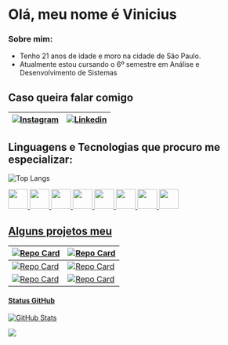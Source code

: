 
# Olá, meu nome é Vinicius
### Sobre mim: 

 - Tenho 21 anos de idade e moro na cidade de São Paulo. 
 - Atualmente estou cursando o 6º semestre em Análise e Desenvolvimento de Sistemas
## Caso queira falar comigo

|[![Instagram](https://img.shields.io/badge/Instagram-000?style=for-the-badge&logo=instagram)](https://www.instagram.com/vin_niciuz/)|[![Linkedin](https://img.shields.io/badge/LinkedIn-000?style=for-the-badge&logo=linkedin&logoColor=0E76A8)](https://www.linkedin.com/in/vinicius-barbosa-396239149/)
|-|-|

## Linguagens e Tecnologias que procuro me especializar:
![Top Langs](https://github-readme-stats-git-masterrstaa-rickstaa.vercel.app/api/top-langs/?username=Yilumit&bg_color=000&border_color=30A3DC&title_color=E94D5F&text_color=FFF) 
<p align="left">
  <a href="https://github.com/Yilumit/CorredorThread"><img height="40" src="https://cdn.jsdelivr.net/gh/devicons/devicon/icons/java/java-original.svg">
  <a href="https://github.com/Yilumit/bot-esports-exemplo"> <img height="40" src="https://cdn.jsdelivr.net/gh/devicons/devicon/icons/python/python-original.svg">
  <a href="https://github.com/Yilumit/Analise_de_Sentimento"><img height="40" src="https://cdn.jsdelivr.net/gh/devicons/devicon/icons/azure/azure-original.svg">
  <a href="https://github.com/Yilumit/ProjetoMedidorCaloricoAndroid"><img height="40" src="https://cdn.jsdelivr.net/gh/devicons/devicon/icons/androidstudio/androidstudio-original.svg">
  <img height="40" src="https://cdn.jsdelivr.net/gh/devicons/devicon/icons/debian/debian-original.svg">
  <img height="40" src="https://cdn.jsdelivr.net/gh/devicons/devicon/icons/bash/bash-original.svg">
  <img height="40" src="https://cdn.jsdelivr.net/gh/devicons/devicon/icons/mysql/mysql-original.svg">
  <img height="40" src="https://cdn.jsdelivr.net/gh/devicons/devicon/icons/spring/spring-original.svg">
</p>




## Alguns projetos meu
| [![Repo Card](https://github-readme-stats.vercel.app/api/pin/?username=Yilumit&repo=ProjetoMedidorCaloricoAndroid&bg_color=000&border_color=30A3DC&show_icons=true&icon_color=30A3DC&title_color=E94D5F&text_color=FFF)](https://github.com/Yilumit/ProjetoMedidorCaloricoAndroid) | [![Repo Card](https://github-readme-stats.vercel.app/api/pin/?username=Yilumit&repo=Analise_de_Sentimento&bg_color=000&border_color=30A3DC&show_icons=true&icon_color=30A3DC&title_color=E94D5F&text_color=FFF)](https://github.com/Yilumit/Analise_de_Sentimento) |
| --- | --- |
| [![Repo Card](https://github-readme-stats.vercel.app/api/pin/?username=Yilumit&repo=bot-esports-exemplo&bg_color=000&border_color=30A3DC&show_icons=true&icon_color=30A3DC&title_color=E94D5F&text_color=FFF)](https://github.com/Yilumit/bot-esports-exemplo) | [![Repo Card](https://github-readme-stats.vercel.app/api/pin/?username=Yilumit&repo=CRUD-livraria&bg_color=000&border_color=30A3DC&show_icons=true&icon_color=30A3DC&title_color=E94D5F&text_color=FFF)](https://github.com/Yilumit/CRUD-livraria) |
| [![Repo Card](https://github-readme-stats.vercel.app/api/pin/?username=Yilumit&repo=Sistema_Bancario_em_Python&bg_color=000&border_color=30A3DC&show_icons=true&icon_color=30A3DC&title_color=E94D5F&text_color=FFF)](https://github.com/Yilumit/Sistema_Bancario_em_Python) | [![Repo Card](https://github-readme-stats.vercel.app/api/pin/?username=Yilumit&repo=NotPolonesaReversa&bg_color=000&border_color=30A3DC&show_icons=true&icon_color=30A3DC&title_color=E94D5F&text_color=FFF)](https://github.com/Yilumit/NotPolonesaReversa) |


#### Status GitHub
![GitHub Stats](https://github-readme-stats.vercel.app/api?username=Yilumit&theme=transparent&bg_color=000&border_color=30A3DC&show_icons=true&icon_color=30A3DC&title_color=E94D5F&text_color=FFF)

<img src="https://profile-counter.glitch.me/Yilumit/count.svg?">
